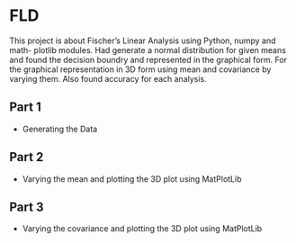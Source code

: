 # FLD
This project is about Fischer’s Linear Analysis using Python, numpy and math-
plotlib modules. Had generate a normal distribution for given means and found
the decision boundry and represented in the graphical form. For the graphical
representation in 3D form using mean and covariance by varying them. Also
found accuracy for each analysis.

## Part 1
- Generating the Data

## Part 2
- Varying the mean and plotting the 3D plot using MatPlotLib

## Part 3 
- Varying the covariance and plotting the 3D plot using MatPlotLib
